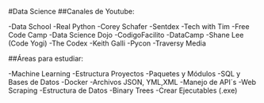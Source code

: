 #Data Science
##Canales de Youtube:

-Data School
-Real Python
-Corey Schafer
-Sentdex
-Tech with Tim
-Free Code Camp
-Data Science Dojo
-CodigoFacilito
-DataCamp
-Shane Lee (Code Yogi)
-The Codex
-Keith Galli
-Pycon
-Traversy Media


##Áreas para estudiar:

-Machine Learning
-Estructura Proyectos
-Paquetes y Módulos
-SQL y Bases de Datos
-Docker
-Archivos JSON, YML,XML
-Manejo de API´s
-Web Scraping
-Estructura de Datos
-Binary Trees
-Crear Ejecutables (.exe)
